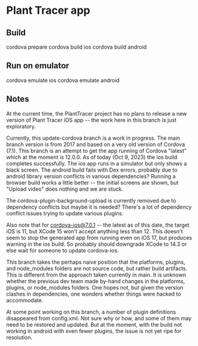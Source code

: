 # Plant Tracer app

## Build

cordova prepare
cordova build ios
cordova build android

## Run on emulator

cordova emulate ios
cordova emulate android

## Notes

At the current time, the PlantTracer project has no plans to release a new version of Plant Tracer iOS app -- the work here in this branch is just exploratory.

Currently, this update-cordova branch is a work in progress. The main branch version is from 2017 and based on a very old version of Cordova (7.1). This branch is an attempt to get the app running of Cordova "latest" which at the moment is 12.0.0. As of today (Oct 9, 2023) the ios build completes successfully. The ios app runs in a simulator but only shows a black screen. The android build fails with Dex errors, probably due to android library version conflicts in various dependencies? Running a browser build works a little better -- the initial screens are shown, but "Upload video" does nothing and we are stuck.

The cordova-plugin-background-upload is currently removed due to dependency conflicts but maybe it is needed? There's a lot of dependency conflict issues trying to update various plugins.

Also note that for cordova-ios@7.0.1 -- the latest as of this date, the target iOS is 11, but XCode 15 won't accept anything less than 12. This doesn't seem to stop the generated app from running even on iOS 17, but produces warning in the ios build. So probably should downgrade XCode to 14.3 or else wait for someone to update cordova-ios.

This branch takes the perhaps naive position that the platforms, plugins, and node_modules folders are not source code, but rather build artifacts. This is different from the approach taken currently in main. It is unknown whether the previous dev team made by-hand changes in the platforms, plugins, or node_modules folders. One hopes not, but given the version clashes in dependencies, one wonders whether things were hacked to accommodate.

At some point working on this branch, a number of plugin definitions disappeared from config.xml. Not sure why or how, and some of them may need to be restored and updated. But at the moment, with the build not working in android with even fewer plugins, the issue is not yet ripe for resolution.

